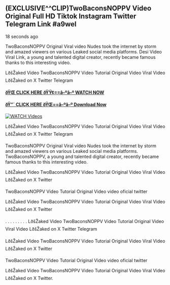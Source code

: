 ## (EXCLUSIVE^^CLIP)TwoBaconsNOPPV Video Original Full HD Tiktok Instagram Twitter Telegram Link #a9wel

18 seconds ago

TwoBaconsNOPPV Original Viral video Nudes took the internet by storm and amazed viewers on various Leaked social media platforms. Desi Video Viral Link, a young and talented digital creator, recently became famous thanks to this interesting video.

LðšŽaked Video TwoBaconsNOPPV Video Tutorial Original Video Viral Video LðšŽaked on X Twitter Telegram

**[ðŸŒ CLICK HERE ðŸŸ¢==â–ºâ–º WATCH NOW](https://clips-mediaa.blogspot.com/2025/02/video-viral-download.html)**

**[ðŸ”´ CLICK HERE ðŸŒ==â–ºâ–º Download Now](https://clips-mediaa.blogspot.com/2025/02/video-viral-download.html)**

[![WATCH Videos](https://i.imgur.com/dJHk4Zq.gif)](https://clips-mediaa.blogspot.com/2025/02/video-viral-download.html)

LðšŽaked Video TwoBaconsNOPPV Video Tutorial Original Video Viral Video LðšŽaked on X Twitter Telegram

TwoBaconsNOPPV Original Viral video Nudes took the internet by storm and amazed viewers on various Leaked social media platforms. TwoBaconsNOPPV, a young and talented digital creator, recently became famous thanks to this interesting video.

LðšŽaked Video TwoBaconsNOPPV Video Tutorial Original Video Viral Video LðšŽaked on X Twitter

TwoBaconsNOPPV Video Tutorial Original Video video oficial twitter

LðšŽaked Video TwoBaconsNOPPV Video Tutorial Original Video Viral Video LðšŽaked on X Twitter

. . . . . . . . . LðšŽaked Video TwoBaconsNOPPV Video Tutorial Original Video Viral Video LðšŽaked on X Twitter Telegram

LðšŽaked Video TwoBaconsNOPPV Video Tutorial Original Video Viral Video LðšŽaked on X Twitter

TwoBaconsNOPPV Video Tutorial Original Video video oficial twitter

LðšŽaked Video TwoBaconsNOPPV Video Tutorial Original Video Viral Video LðšŽaked on X Twitter.